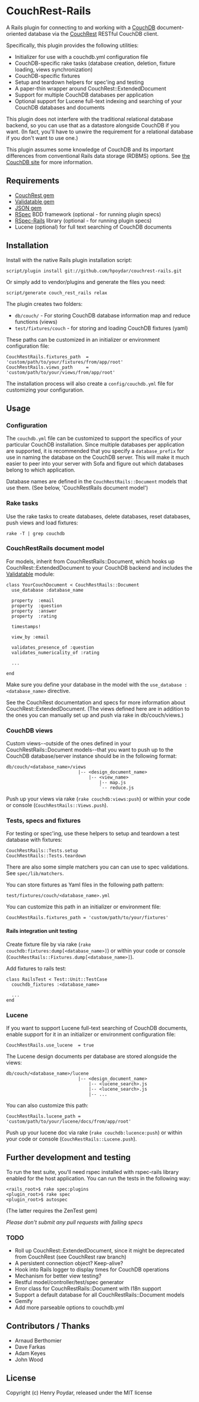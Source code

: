 # CouchRest-Rails

A Rails plugin for connecting to and working with a [CouchDB](http://couchdb.apache.org) document-oriented database via the [CouchRest](http://github.com/jchris/couchrest) RESTful CouchDB client.

Specifically, this plugin provides the following utilities:

* Initializer for use with a couchdb.yml configuration file
* CouchDB-specific rake tasks (database creation, deletion, fixture loading, views synchronization)
* CouchDB-specific fixtures
* Setup and teardown helpers for spec'ing and testing
* A paper-thin wrapper around CouchRest::ExtendedDocument
* Support for multiple CouchDB databases per application
* Optional support for Lucene full-text indexing and searching of your CouchDB databases and documents

This plugin does not interfere with the traditional relational database backend, so you can use that as a datastore alongside CouchDB if you want.  (In fact, you'll have to unwire the requirement for a relational database if you don't want to use one.)

This plugin assumes some knowledge of CouchDB and its important differences from conventional Rails data storage (RDBMS) options.  See [the CouchDB site](http://couchdb.apache.org) for more information.  

## Requirements

* [CouchRest gem](http://github.com/jchris/couchrest)
* [Validatable gem](http://validatable.rubyforge.org/)
* [JSON gem](http://json.rubyforge.com)
* [RSpec](http://github.com/dchelimsky/rspec) BDD framework (optional - for running plugin specs)
* [RSpec-Rails](http://github.com/dchelimsky/rspec-rails) library (optional - for running plugin specs)
* Lucene (optional) for full text searching of CouchDB documents

## Installation

Install with the native Rails plugin installation script:

    script/plugin install git://github.com/hpoydar/couchrest-rails.git

Or simply add to vendor/plugins and generate the files you need:

    script/generate couch_rest_rails relax
    
The plugin creates two folders:

* `db/couch/` - For storing CouchDB database information map and reduce functions (views)
* `test/fixtures/couch` - for storing and loading CouchDB fixtures (yaml)

These paths can be customized in an initializer or environment configuration file:

    CouchRestRails.fixtures_path  = 'custom/path/to/your/fixtures/from/app/root'
    CouchRestRails.views_path     = 'custom/path/to/your/views/from/app/root'
    
The installation process will also create a `config/couchdb.yml` file for customizing your configuration.
    
## Usage    

### Configuration

The `couchdb.yml` file can be customized to support the specifics of your particular CouchDB installation.  Since multiple databases per application are supported, it is recommended that you specify a `database_prefix` for use in naming the database on the CouchDB server.  This will make it much easier to peer into your server with Sofa and figure out which databases belong to which application.

Database names are defined in the `CouchRestRails::Document` models that use them.  (See below, 'CouchRestRails document model')

### Rake tasks

Use the rake tasks to create databases, delete databases, reset databases, push views and load fixtures:

    rake -T | grep couchdb  
    
### CouchRestRails document model

For models, inherit from CouchRestRails::Document, which hooks up CouchRest::ExtendedDocument to your CouchDB backend and includes the [Validatable](http://validatable.rubyforge.org/) module:

    class YourCouchDocument < CouchRestRails::Document
      use_database :database_name

      property  :email
      property  :question
      property  :answer
      property  :rating

      timestamps!

      view_by :email

      validates_presence_of :question
      validates_numericality_of :rating

      ...

    end

Make sure you define your database in the model with the `use_database :<database_name>` directive.

See the CouchRest documentation and specs for more information about CouchRest::ExtendedDocument. (The views defined here are in addition to the ones you can manually set up and push via rake in db/couch/views.)

### CouchDB views

Custom views--outside of the ones defined in your CouchRestRails::Document models--that you want to push up to the CouchDB database/server instance should be in the following format:

    db/couch/<database_name>/views
                               |-- <design_document_name>
                                   |-- <view_name>
                                       |-- map.js
                                       `-- reduce.js

Push up your views via rake (`rake couchdb:views:push`) or within your code or console (`CouchRestRails::Views.push`).

    
### Tests, specs and fixtures
    
For testing or spec'ing, use these helpers to setup and teardown a test database with fixtures:

    CouchRestRails::Tests.setup
    CouchRestRails::Tests.teardown
    
There are also some simple matchers you can can use to spec validations.  See `spec/lib/matchers`.

You can store fixtures as Yaml files in the following path pattern:

    test/fixtures/couch/<database_name>.yml
                           
You can customize this path in an initializer or environment file:

    CouchRestRails.fixtures_path = 'custom/path/to/your/fixtures'

#### Rails integration unit testing 

Create fixture file by via rake (`rake couchdb:fixtures:dump[<database_name>]`) or within your code or console (`CouchRestRails::Fixtures.dump[<database_name>]`).

Add fixtures to rails test:

    class RailsTest < Test::Unit::TestCase
      couchdb_fixtures :<database_name>

      ...
    end

### Lucene

If you want to support Lucene full-text searching of CouchDB documents, enable support for it in an initializer or environment configuration file:

    CouchRestRails.use_lucene  = true
    
The Lucene design documents per database are stored alongside the views:
    
    db/couch/<database_name>/lucene
                               |-- <design_document_name>
                                   |-- <lucene_search>.js
                                   |-- <lucene_search>.js
                                   |-- ...

You can also customize this path:

    CouchRestRails.lucene_path = 'custom/path/to/your/lucene/docs/from/app/root'

Push up your lucene doc via rake (`rake couchdb:lucence:push`) or within your code or console (`CouchRestRails::Lucene.push`).

## Further development and testing

To run the test suite, you'll need rspec installed with rspec-rails library enabled for the host application. You can run the tests in the following way:

    <rails_root>$ rake spec:plugins
    <plugin_root>$ rake spec
    <plugin_root>$ autospec
    
(The latter requires the ZenTest gem)

_Please don't submit any pull requests with failing specs_

### TODO 

* Roll up CouchRest::ExtendedDocument, since it might be deprecated from CouchRest (see CouchRest raw branch)
* A persistent connection object? Keep-alive?
* Hook into Rails logger to display times for CouchDB operations
* Mechanism for better view testing?
* Restful model/controller/test/spec generator
* Error class for CouchRestRails::Document with I18n support
* Support a default database for all CouchRestRails::Document models
* Gemify
* Add more parseable options to couchdb.yml

## Contributors / Thanks

* Arnaud Berthomier
* Dave Farkas
* Adam Keyes
* John Wood

## License

Copyright (c) Henry Poydar, released under the MIT license
